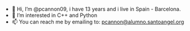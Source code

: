 - 👋 Hi, I’m @pcannon09, i have 13 years and i live in Spain - Barcelona.
- 👀 I’m interested in C++ and Python
- 📫 You can reach me by emailing to: pcannon@alumno.santoangel.org
